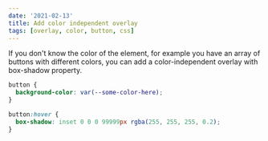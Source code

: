 ```yaml
---
date: '2021-02-13'
title: Add color independent overlay
tags: [overlay, color, button, css]
---
```


If you don't know the color of the element, for example you have an array of buttons with different colors, you can add a color-independent overlay with box-shadow property.

```css
button {
  background-color: var(--some-color-here);
}

button:hover {
  box-shadow: inset 0 0 0 99999px rgba(255, 255, 255, 0.2);
}
```
